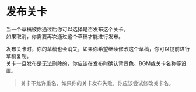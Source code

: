 # 发布关卡
当一个草稿被你通过后你可以选择是否发布这个关卡。  
如果取消，你需要再次通过这个草稿才能进行发布。  

发布关卡时，你的草稿也会消失，如果你希望继续修改这个草稿，你可以提前进行草稿复制。  
关卡一旦发布是无法删除的，你应该在发布时确认背景色、BGM或关卡名称等设置。
> 关卡不允许重名，如果你的关卡发布失败，你应该尝试修改关卡名。
